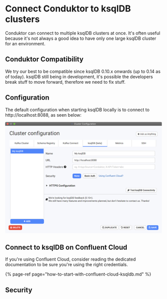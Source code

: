 # Connect Conduktor to ksqlDB clusters

Conduktor can connect to multiple ksqlDB clusters at once. It's often useful because it's not always a good idea to have only one large ksqlDB cluster for an environment.

## Conduktor Compatibility

We try our best to be compatible since ksqlDB 0.10.x onwards \(up to 0.14 as of today\). ksqlDB still being in development, it's possible the developers break stuff to move forward, therefore we need to fix stuff.

## Configuration

The default configuration when starting ksqlDB locally is to connect to http://localhost:8088, as seen below:

![](../../.gitbook/assets/screenshot-2021-02-02-at-22.01.40.png)

## Connect to ksqlDB on Confluent Cloud

If you're using Confluent Cloud, consider reading the dedicated documentation to be sure you're using the right credentials.

{% page-ref page="how-to-start-with-confluent-cloud-ksqldb.md" %}

## Security



